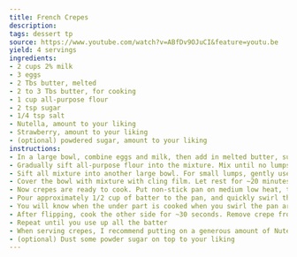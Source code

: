 ```yaml
---
title: French Crepes
description: 
tags: dessert tp
source: https://www.youtube.com/watch?v=ABfDv9OJuCI&feature=youtu.be
yield: 4 servings
ingredients: 
- 2 cups 2% milk
- 3 eggs
- 2 Tbs butter, melted
- 2 to 3 Tbs butter, for cooking
- 1 cup all-purpose flour
- 2 tsp sugar
- 1/4 tsp salt
- Nutella, amount to your liking
- Strawberry, amount to your liking
- (optional) powdered sugar, amount to your liking
instructions: 
- In a large bowl, combine eggs and milk, then add in melted butter, sugar, and salt. Mix well
- Gradually sift all-purpose flour into the mixture. Mix until no lumps
- Sift all mixture into another large bowl. For small lumps, gently use a rubber spatula to run in a circular motion on the sieve, until most of the lumps have passed through. 
- Cover the bowl with mixture with cling film. Let rest for ~20 minutes
- Now crepes are ready to cook. Put non-stick pan on medium low heat, then lightly coat the pan with some butter
- Pour approximately 1/2 cup of batter to the pan, and quickly swirl the pan around so that the bottom of the pan is evenly coated with the batter
- You will know when the under part is cooked when you swirl the pan around and the crepe can easily detach from the pan. Flip it using either a wide spatula or flip the pan
- After flipping, cook the other side for ~30 seconds. Remove crepe from the pan and set aside. Put a sheet of paper towel between crepes to absorb excess butter
- Repeat until you use up all the batter
- When serving crepes, I recommend putting on a generous amount of Nutella on the bottom half of the crepe, then slice one strawberry into 3 to 4 thin pieces and put them on the bottom left quarter of your crepe. When folding, pick up the right edge and fold along the vertical line first, so that the top part has no filling and the bottom part are strawberry slices sandwiched between Nutella. Then, fold along the horizontal line, so that your crepe is now 1/4 of its original circular size. 
- (optional) Dust some powder sugar on top to your liking
---
```

